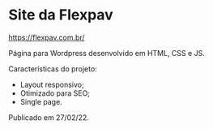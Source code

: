 # Site da Flexpav 

https://flexpav.com.br/

Página para Wordpress desenvolvido em HTML, CSS e JS.

Características do projeto:

- Layout responsivo;
- Otimizado para SEO;
- Single page.

Publicado em 27/02/22.
